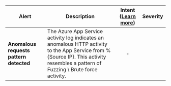 |Alert|Description|Intent ([Learn more](#intentions))|Severity|
|----|----|:----:|--|
|**Anomalous requests pattern detected**|The Azure App Service activity log indicates an anomalous HTTP activity to the App Service from %{Source IP}. This activity resembles a pattern of Fuzzing \ Brute force activity.|-||


